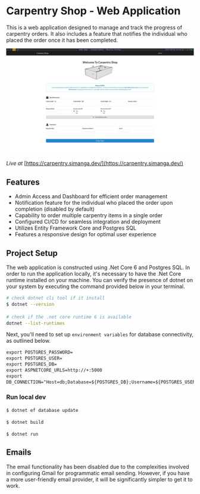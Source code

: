 # Carpentry Shop - Web Application
This is a web application designed to manage and track the progress of
carpentry orders. It also includes a feature that notifies the individual who
placed the order once it has been completed.

![image](https://raw.githubusercontent.com/h3ndry/carpentry-shop/master/screenshot/homepage.png)

*Live at* [https://carpentry.simanga.dev/](https://carpentry.simanga.dev/)

## Features

* Admin Access and Dashboard for efficient order management
* Notification feature for the individual who placed the order upon completion (disabled by default)
* Capability to order multiple carpentry items in a single order
* Configured CI/CD for seamless integration and deployment
* Utilizes Entity Framework Core and Postgres SQL
* Features a responsive design for optimal user experience

## Project Setup

The web application is constructed using .Net Core 6 and Postgres SQL. In order
to run the application locally, it's necessary to have the .Net Core runtime
installed on your machine. You can verify the presence of dotnet on your system
by executing the command provided below in your terminal.

```bash
# check dotnet cli tool if it install
$ dotnet --version

# check if the .net core runtime 6 is available
dotnet --list-runtimes
````
Next, you'll need to set up `environment variables` for database connectivity, as outlined below.
```shell
export POSTGRES_PASSWORD=
export POSTGRES_USER=
export POSTGRES_DB=
export ASPNETCORE_URLS=http://+:5000
export DB_CONNECTION="Host=db;Database=${POSTGRES_DB};Username=${POSTGRES_USER};Password=${POSTGRES_PASSWORD};Port=5432"
```

### Run local dev

```
$ dotnet ef database update

$ dotnet build

$ dotnet run
```

## Emails

The email functionality has been disabled due to the complexities involved in
configuring Gmail for programmatic email sending. However, if you have a more
user-friendly email provider, it will be significantly simpler to get it to
work.

